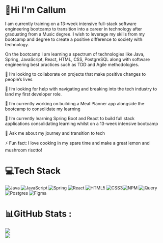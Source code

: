 # 💫Hi I'm Callum
I am currently training on a 13-week intensive full-stack software engineering bootcamp to transition into a career in technology after graduating from a Music degree. I wish to leverage my skills from my bootcamp and degree to create a positive difference to society with technology.

On the bootcamp I am learning a spectrum of technologies like Java, Spring, JavaScript, React, HTML, CSS, PostgreSQL along with software engineering best practices such as TDD and Agile methodologies. 

👯 I’m looking to collaborate on projects that make positive changes to people’s lives

🤝 I’m looking for help with navigating and breaking into the tech industry to land my first developer role.

🔭 I’m currently working on building a Meal Planner app alongside the bootcamp to consolidate my learning

🌱 I’m currently learning Spring Boot and React to build full stack applications consolidating learning whilst on a 13-week intensive bootcamp

💬 Ask me about my journey and transition to tech 

⚡ Fun fact: I love cooking in my spare time and make a great lemon and mushroom risotto!

# 💻Tech Stack
 ![Java](https://img.shields.io/badge/java-%23ED8B00.svg?style=for-the-badge&logo=java&logoColor=white) ![JavaScript](https://img.shields.io/badge/javascript-%23323330.svg?style=for-the-badge&logo=javascript&logoColor=%23F7DF1E) ![Spring](https://img.shields.io/badge/spring-%236DB33F.svg?style=for-the-badge&logo=spring&logoColor=white)  ![React](https://img.shields.io/badge/react-%2320232a.svg?style=for-the-badge&logo=react&logoColor=%2361DAFB) ![HTML5](https://img.shields.io/badge/html5-%23E34F26.svg?style=for-the-badge&logo=html5&logoColor=white) ![CSS3](https://img.shields.io/badge/css3-%231572B6.svg?style=for-the-badge&logo=css3&logoColor=white)![NPM](https://img.shields.io/badge/NPM-%23000000.svg?style=for-the-badge&logo=npm&logoColor=white) ![jQuery](https://img.shields.io/badge/jquery-%230769AD.svg?style=for-the-badge&logo=jquery&logoColor=white) ![Postgres](https://img.shields.io/badge/postgres-%23316192.svg?style=for-the-badge&logo=postgresql&logoColor=white) 	![Figma](https://img.shields.io/badge/figma-%23F24E1E.svg?style=for-the-badge&logo=figma&logoColor=white)

# 📊GitHub Stats :
![](https://github-readme-stats.vercel.app/api/top-langs/?username=cbattenplowright&theme=vue-dark&hide_border=false&include_all_commits=false&count_private=false&layout=compact)
<br/>
![](https://github-readme-streak-stats.herokuapp.com/?user=cbattenplowright&theme=vue-dark&hide_border=false)


